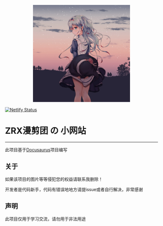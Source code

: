 <div align=center><img width="320" height="320" src="./static/img/logo.png"/></div>

[![Netlify Status](https://api.netlify.com/api/v1/badges/fac74188-13a7-4fc1-a3e9-9cdc49ce740c/deploy-status)](https://app.netlify.com/sites/luxury-beignet-355925/deploys)

# ZRX漫剪团 の 小网站

***

此项目基于[Docusaurus](https://docusaurus.io/zh-CN/docs)项目编写

## 关于

如果该项目的图片等等侵犯您的权益请联系我删除！  

开发者是代码新手，代码有错误地地方请提issue或者自行解决，非常感谢

## 声明

此项目仅用于学习交流，请勿用于非法用途
